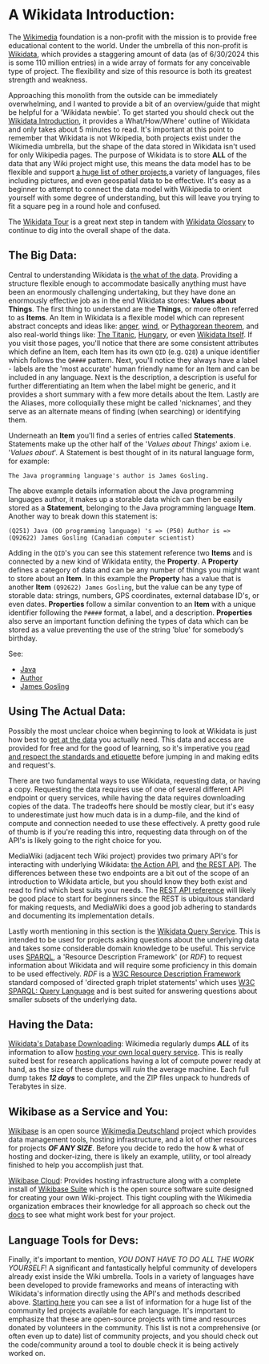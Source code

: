 # A Wikidata Introduction: 

The [Wikimedia](https://www.wikimedia.org/) foundation is a non-profit with the mission is to provide free educational content to the world. Under the umbrella of this non-profit is [Wikidata](https://www.wikidata.org/wiki/Wikidata:Main_Page), which provides a staggering amount of data (as of 6/30/2024 this is some 110 million entries) in a wide array of formats for any conceivable type of project. The flexibility and size of this resource is both its greatest strength and weakness. 

Approaching this monolith from the outside can be immediately overwhelming, and I wanted to provide a bit of an overview/guide that might be helpful for a 'Wikidata newbie'. To get started you should check out the [Wikidata Introduction](https://www.wikidata.org/wiki/Wikidata:Introduction), it provides a What/How/Where' outline of Wikidata and only takes about 5 minutes to read. It's important at this point to remember that Wikidata is not Wikipedia, both projects exist under the Wikimedia umbrella, but the shape of the data stored in Wikidata isn't used for only Wikipedia pages. The purpose of Wikidata is to store **ALL** of the data that any Wiki project might use, this means the data model has to be flexible and support [a huge list of other projects](https://wikimediafoundation.org/what-we-do/wikimedia-projects/#a1-reference),a variety of languages, files including pictures, and even geospatial data to be effective. It's easy as a beginner to attempt to connect the data model with Wikipedia to orient yourself with some degree of understanding, but this will leave you trying to fit a square peg in a round hole and confused.

The [Wikidata Tour](https://www.wikidata.org/wiki/Wikidata:Tours) is a great next step in tandem with [Wikidata Glossary](https://www.wikidata.org/wiki/Wikidata:Glossary) to continue to dig into the overall shape of the data.

## The Big Data:

Central to understanding Wikidata is [the what of the data](https://www.wikidata.org/wiki/Help:About_data). Providing a structure flexible enough to accommodate basically anything must have been an enormously challenging undertaking, but they have done an enormously effective job as in the end Wikidata stores: **Values about Things**. The first thing to understand are the **Things**, or more often referred to as **Items**. An Item in Wikidata is a flexible model which can represent abstract concepts and ideas like: [anger](https://www.wikidata.org/wiki/Q79871), [wind](https://www.wikidata.org/wiki/Q8094), or [Pythagorean theorem](https://www.wikidata.org/wiki/Q11518), and also real-world things like: [The Titanic](https://www.wikidata.org/wiki/Q25173), [Hungary](https://www.wikidata.org/wiki/Q28), or even [Wikidata Itself](https://www.wikidata.org/wiki/Q2013). If you visit those pages, you'll notice that there are some consistent attributes which define an Item, each Item has its own `QID` (e.g. `Q28`) a unique identifier which follows the `Q####` pattern. Next, you'll notice they always have a label - labels are the 'most accurate' human friendly name for an Item and can be included in any language. Next is the description, a description is useful for further differentiating an Item when the label might be generic, and it provides a short summary with a few more details about the Item. Lastly are the Aliases, more colloquially these might be called 'nicknames', and they serve as an alternate means of finding (when searching) or identifying them.

Underneath an **Item** you'll find a series of entries called **Statements**. Statements make up the other half of the '*Values about Things*' axiom i.e. '*Values about*'. A Statement is best thought of in its natural language form, for example: 

`The Java programming language's author is James Gosling. `

The above example details information about the Java programming languages author, it makes up a storable data which can then be easily stored as a **Statement**, belonging to the Java programming language **Item**. Another way to break down this statement is:

`(Q251) Java (OO programming language) 's => (P50) Author is => (Q92622) James Gosling (Canadian computer scientist) `

Adding in the `QID`'s you can see this statement reference two **Items** and is connected by a new kind of Wikidata entity, the **Property**. A **Property** defines a category of data and can be any number of things you might want to store about an **Item**. In this example the **Property** has a value that is another **Item** `(Q92622) James Gosling`, but the value can be any type of storable data: strings, numbers, GPS coordinates, external database ID's, or even dates. **Properties** follow a similar convention to an **Item** with a unique identifier following the `P####` format, a label, and a description. **Properties** also serve an important function defining the types of data which can be stored as a value preventing the use of the string 'blue' for somebody’s birthday. 

See: 
  - [Java](https://www.wikidata.org/wiki/Q251)
  - [Author](https://www.wikidata.org/wiki/Property:P50)
  - [James Gosling](https://www.wikidata.org/wiki/Q92622)

## Using The Actual Data:

Possibly the most unclear choice when beginning to look at Wikidata is just how best to [get at the data](https://www.wikidata.org/wiki/Wikidata:Data_access) you actually need. This data and access are provided for free and for the good of learning, so it's imperative you [read and respect the standards and etiquette](https://www.mediawiki.org/wiki/API:Etiquette) before jumping in and making edits and request's. 

There are two fundamental ways to use Wikidata, requesting data, or having a copy. Requesting the data requires use of one of several different API endpoint or query services, while having the data requires downloading copies of the data. The tradeoffs here should be mostly clear, but it's easy to underestimate just how much data is in a dump-file, and the kind of compute and connection needed to use these effectively. A pretty good rule of thumb is if you're reading this intro, requesting data through on of the API's is likely going to the right choice for you. 

MediaWiki (adjacent tech Wiki project) provides two primary API's for interacting with underlying Wikidata: [the Action API](https://www.mediawiki.org/wiki/API:Action_API), and [the REST API](https://www.mediawiki.org/wiki/API:REST_API). The differences between these two endpoints are a bit out of the scope of an introduction to Wikidata article, but you should know they both exist and read to find which best suits your needs. The [REST API reference](https://www.mediawiki.org/wiki/API:REST_API) will likely be good place to start for beginners since the REST is ubiquitous standard for making requests, and MediaWiki does a good job adhering to standards and documenting its implementation details.

Lastly worth mentioning in this section is the [Wikidata Query Service](https://www.wikidata.org/wiki/Wikidata:SPARQL_query_service/Wikidata_Query_Help). This is intended to be used for projects asking questions about the underlying data and takes some considerable domain knowledge to be useful. This service uses [SPARQL](https://en.wikipedia.org/wiki/SPARQL), a 'Resource Description Framework' (or *RDF*) to request information about Wikidata and will require some proficiency in this domain to be used effectively. *RDF* is a [W3C Resource Description Framework](https://www.w3.org/RDF/) standard composed of 'directed graph triplet statements' which uses [W3C SPARQL: Query Language](https://www.w3.org/TR/rdf-sparql-query/) and is best suited for answering questions about smaller subsets of the underlying data. 

## Having the Data:

[Wikidata's Database Downloading](https://www.wikidata.org/wiki/Wikidata:Database_download): Wikimedia regularly dumps ***ALL*** of its information to allow [hosting your own local query service](https://www.mediawiki.org/wiki/Wikidata_Query_Service/User_Manual#Standalone_service). This is really suited best for research applications having a lot of compute power ready at hand, as the size of these dumps will *ruin* the average machine. Each full dump takes ***12 days*** to complete, and the ZIP files unpack to hundreds of Terabytes in size. 

## Wikibase as a Service and You:

[Wikibase](https://wikiba.se/) is an open source [Wikimedia Deutschland](https://meta.wikimedia.org/wiki/Wikimedia_Deutschland) project which provides data management tools, hosting infrastructure, and a lot of other resources for projects ***OF ANY SIZE***. Before you decide to redo the how & what of hosting and docker-izing, there is likely an example, utility, or tool already finished to help you accomplish just that.

[Wikibase Cloud](https://www.wikibase.cloud/): Provides hosting infrastructure along with a complete install of [Wikibase Suite](https://www.mediawiki.org/wiki/Wikibase/Docker) which is the open source software suite designed for creating your own Wiki-project. This tight coupling with the Wikimedia organization embraces their knowledge for all approach so check out the [docs](https://doc.wikimedia.org/Wikibase/master/php/index.html) to see what might work best for your project. 

## Language Tools for Devs:

Finally, it's important to mention, *YOU DONT HAVE TO DO ALL THE WORK YOURSELF*! A significant and fantastically helpful community of developers already exist inside the Wiki umbrella. Tools in a variety of languages have been developed to provide frameworks and means of interacting with Wikidata's information directly using the API's and methods described above. [Starting here](https://www.wikidata.org/wiki/Wikidata:Tools/For_programmers) you can see a list of information for a huge list of the community led projects available for each language. It's important to emphasize that these are open-source projects with time and resources donated by volunteers in the community. This list is not a comprehensive (or often even up to date) list of community projects, and you should check out the code/community around a tool to double check it is being actively worked on.
